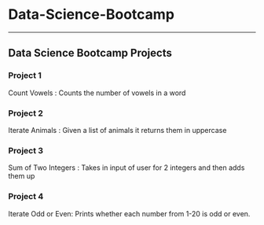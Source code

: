 # Data-Science-Bootcamp
---

## Data Science Bootcamp Projects

### Project 1

Count Vowels : Counts the number of vowels in a word

### Project 2

Iterate Animals : Given a list of animals it returns them in uppercase

### Project 3

Sum of Two Integers : Takes in input of user for 2 integers and then adds them up

### Project 4

Iterate Odd or Even: Prints whether each number from 1-20 is odd or even.
